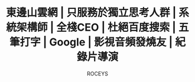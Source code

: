 ---
layout: index1
title: 東邊山雲網 | 只服務於獨立思考人群 | 系統架構師 | 全棧CEO | 杜絕百度搜索 | 五筆打字 | Google | 影視音頻發燒友 | 紀錄片導演
apptitle: ROCEYS東邊山雲網
description: 网红主播 ROCEYS 纪录片导演 三级片AV 精通八国语言 刘杀鸡的大哥 洋气黄的老舅 村长的幕后推手 王者荣耀国服欧服美服荣耀王者第一人 | 东边山 大数据 人工智能 云网平台 上海 深圳 广州 北京 汝城 长沙 武汉 南通 成都 郫县 常熟 郴州 辽阳 塞尔维亚 波黑 贝尔格莱德 萨拉热窝 电信诈骗 | 两性情感专家 | 非盈利性鉴黄师 | 资深灵魂造型师 | 自媒体网红行为学研究中心主任 | 大数据研究分析师 | 人工智障村村长 | 傻逼俱乐部联合创始人 | 知名音乐制作人 | 纪录片导演 | APP联盟会员 | 反病毒战略合作分析师 | 电信诈骗清道夫 | 心理咨询师 | 网络广播体操辅导员
author: ROCEYS
---